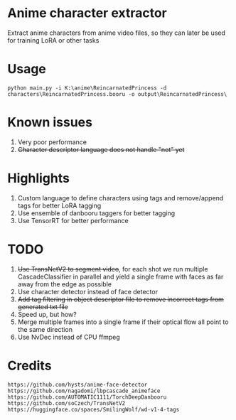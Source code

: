 # Anime character extractor
Extract anime characters from anime video files, so they can later be used for training LoRA or other tasks
# Usage
`python main.py -i K:\anime\ReincarnatedPrincess -d characters\ReincarnatedPrincess.booru -o output\ReincarnatedPrincess\`
# Known issues
1. Very poor performance
2. <s>Character descriptor language does not handle "not" yet</s>
# Highlights
1. Custom language to define characters using tags and remove/append tags for better LoRA tagging
2. Use ensemble of danbooru taggers for better tagging
3. Use TensorRT for better performance
# TODO
1. <s>Use TransNetV2 to segment video</s>, for each shot we run multiple CascadeClassifier in parallel and yield a single frame with faces as far away from the edge as possible
2. Use character detector instead of face detector
3. <s>Add tag filtering in object descriptor file to remove incorrect tags from generated txt file</s>
4. Speed up, but how?
5. Merge multiple frames into a single frame if their optical flow all point to the same direction
6. Use NvDec instead of CPU ffmpeg
# Credits
```
https://github.com/hysts/anime-face-detector
https://github.com/nagadomi/lbpcascade_animeface
https://github.com/AUTOMATIC1111/TorchDeepDanbooru
https://github.com/soCzech/TransNetV2
https://huggingface.co/spaces/SmilingWolf/wd-v1-4-tags
```
